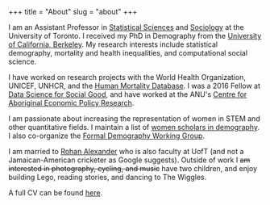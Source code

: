 +++
title = "About"
slug = "about"
+++

I am an Assistant Professor in [Statistical Sciences](http://www.utstat.utoronto.ca/) and [Sociology](http://sociology.utoronto.ca/) at the University of Toronto. I received my PhD in Demography from the [University of California, Berkeley](http://demog.berkeley.edu/). My research interests include statistical demography, mortality and health inequalities, and computational social science. 

I have worked on research projects with the World Health Organization, UNICEF, UNHCR, and the [Human Mortality Database](http://mortality.org/). I was a 2016 Fellow at [Data Science for Social Good](https://dssg.uchicago.edu/), and have worked at the ANU's [Centre for Aboriginal Economic Policy Research](http://caepr.anu.edu.au/).

I am passionate about increasing the representation of women in STEM and other quantitative fields. I maintain a list of [women scholars in demography](https://www.monicaalexander.com/women_scholars/). I also co-organize the [Formal Demography Working Group](https://formaldemography.github.io/working_group).

I am married to [Rohan Alexander](https://rohanalexander.com/) who is also faculty at UofT (and not a Jamaican-American cricketer as Google suggests). Outside of work I ~~am interested in photography, cycling, and music~~ have two children, and enjoy building Lego, reading stories, and dancing to The Wiggles.

A full CV can be found [here](/pdf/cv.pdf).
